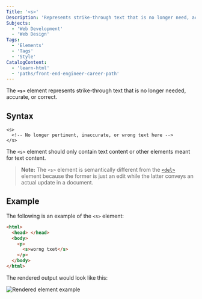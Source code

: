 ```yaml
---
Title: '<s>'
Description: 'Represents strike-through text that is no longer need, accurate, or correct.'
Subjects:
  - 'Web Development'
  - 'Web Design'
Tags:
  - 'Elements'
  - 'Tags'
  - 'Style'
CatalogContent:
  - 'learn-html'
  - 'paths/front-end-engineer-career-path'
---
```


The **`<s>`** element represents strike-through text that is no longer needed, accurate, or correct.

## Syntax

```pseudo
<s>
  <!-- No longer pertinent, inaccurate, or wrong text here -->
</s>
```

The `<s>` element should only contain text content or other elements meant for text content.

> **Note:** The `<s>` element is semantically different from the [`<del>`](https://www.codecademy.com/resources/docs/html/elements/del) element because the former is just an edit while the latter conveys an actual update in a document.

## Example

The following is an example of the `<s>` element:

```html
<html>
  <head> </head>
  <body>
    <p>
      <s>worng txet</s>
    </p>
  </body>
</html>
```

The rendered output would look like this:

![Rendered <s> element example](https://raw.githubusercontent.com/Codecademy/docs/main/media/s-element-example.png)
